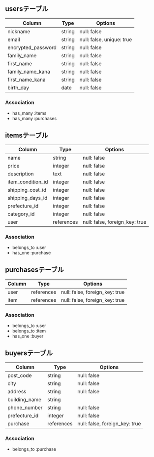 ## usersテーブル

| Column	           | Type	  | Options                   |
| ------------------ | ------ | ------------------------  |
| nickname	         | string	| null: false               |
| email	             | string	| null: false, unique: true |
| encrypted_password | string	| null: false               |
| family_name	       | string	| null: false               |
| first_name	       | string	| null: false               |
| family_name_kana   | string	| null: false               |
| first_name_kana	   | string	| null: false               |
| birth_day	         | date	  | null: false               |

### Association
- has_many :items
- has_many :purchases




## itemsテーブル

| Column            | Type       | Options                        |
| ----------------- | ---------- | ------------------------------ |
| name              | string     | null: false                    |
| price	            | integer    | null: false                    |
| description	      | text       | null: false                    |
| item_condition_id | integer    | null: false                    |
| shipping_cost_id  | integer    | null: false                    |
| shipping_days_id  | integer    | null: false                    |
| prefecture_id	    | integer    | null: false                    |
| category_id	      | integer    | null: false                    |
| user              | references | null: false, foreign_key: true |

### Association
- belongs_to :user
- has_one :purchase




## purchasesテーブル

| Column | Type       | Options                        |
| ------ | ---------- | ------------------------------ |
| user   | references | null: false, foreign_key: true |
| item   | references | null: false, foreign_key: true |

### Association
- belongs_to :user
- belongs_to :item
- has_one :buyer




## buyersテーブル

| Column	      | Type	     | Options                        |
| ------------- | ---------- | -----------------------------  |
| post_code	    | string     | null: false                    |
| city	        | string     | null: false                    |
| address	      | string     | null: false                    |
| building_name	| string     |                                |
| phone_number	| string     | null: false                    |
| prefecture_id	| integer    | null: false                    |
| purchase      | references | null: false, foreign_key: true |

### Association
- belongs_to :purchase















